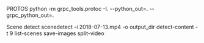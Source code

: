 PROTOS
python -m grpc_tools.protoc -I. --python_out=. --grpc_python_out=.

Scene detect
scenedetect -i 2018-07-13.mp4 -o output_dir detect-content -t 9 list-scenes save-images split-video

